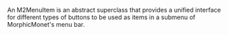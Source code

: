 An M2MenuItem is an abstract superclass that provides a unified interface for different types of buttons to be used as items in a submenu of MorphicMonet's menu bar.
